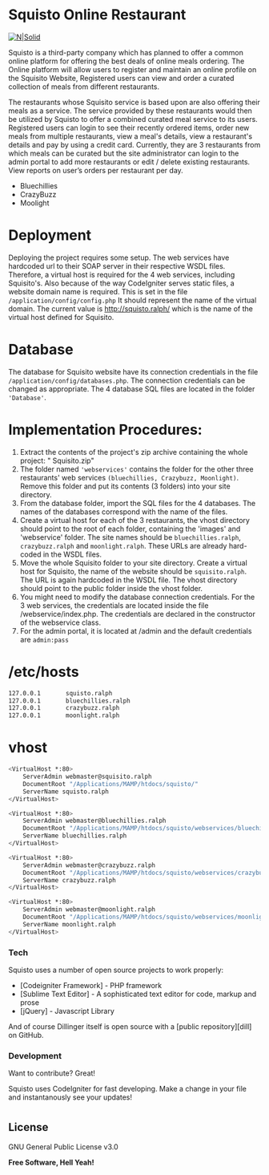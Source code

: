 # Squisto Online Restaurant

[![N|Solid](https://image.ibb.co/jo05jd/logo.png)](https://nodesource.com/products/nsolid)

Squisto is a third-party company which has planned to offer a common online platform for offering the best deals of online meals ordering. The Online platform will allow users to register and maintain an online profile on the Squisito Website, Registered users can view and order a curated collection of meals from different restaurants.

The restaurants whose Squisito service is based upon are also offering their meals as a service. The service provided by these restaurants would then be utilized by Squisto to offer a combined curated meal service to its users. Registered users can login to see their recently ordered items, order new meals from multiple restaurants, view a meal's details, view a restaurant's details and pay by using a credit card. Currently, they are 3 restaurants from which meals can be curated but the site administrator can login to the admin portal to add more restaurants or edit / delete existing restaurants. View reports on user’s orders per restaurant per day. 

   - Bluechillies
   - CrazyBuzz
   - Moolight




# Deployment

Deploying the project requires some setup. The web services have hardcoded url to their SOAP server in their respective WSDL files. Therefore, a virtual host is required for the 4 web services, including Squisito's. Also because of the way CodeIgniter serves static files, a website domain name is required. This is set in the file `/application/config/config.php`
It should represent the name of the virtual domain. The current value is http://squisto.ralph/ which is the name of the virtual host defined for Squisito. 

# Database

The database for Squisito website have its connection credentials in the file `/application/config/databases.php`. The connection credentials can be changed as appropriate. The 4 database SQL files are located in the folder `'Database'`. 


# Implementation Procedures:

1.	Extract the contents of the project's zip archive containing the whole project: " Squisito.zip"
2.	The folder named `'webservices'` contains the folder for the other three restaurants' web services `(bluechillies, Crazybuzz, Moonlight)`. Remove this folder and put its contents (3 folders) into your site directory.
3.	From the database folder, import the SQL files for the 4 databases. The names of the databases correspond with the name of the files.
4.	Create a virtual host for each of the 3 restaurants, the vhost directory should point to the root of each folder, containing the 'images' and 'webservice' folder. The site names should be  `bluechillies.ralph`, `crazybuzz.ralph` and `moonlight.ralph`. These URLs are already hard-coded in the WSDL files.
5.	Move the whole Squisito folder to your site directory. Create a virtual host for Squisito, the name of the website should be `squisito.ralph`. The URL is again hardcoded in the WSDL file. The vhost directory should point to the public folder inside the vhost folder.
6.	You might need to modify the database connection credentials. For the 3 web services, the credentials are located inside the file /webservice/index.php. The credentials are declared in the constructor of the webservice class.
7.	For the admin portal, it is located at /admin and the default credentials are `admin:pass`
# /etc/hosts 
```sh
127.0.0.1       squisto.ralph
127.0.0.1       bluechillies.ralph
127.0.0.1       crazybuzz.ralph
127.0.0.1       moonlight.ralph
```

# vhost 
```sh
<VirtualHost *:80>
    ServerAdmin webmaster@squisito.ralph
    DocumentRoot "/Applications/MAMP/htdocs/squisto/"
    ServerName squisto.ralph
</VirtualHost>

<VirtualHost *:80>
    ServerAdmin webmaster@bluechillies.ralph
    DocumentRoot "/Applications/MAMP/htdocs/squisto/webservices/bluechillies/"
    ServerName bluechillies.ralph
</VirtualHost>

<VirtualHost *:80>
    ServerAdmin webmaster@crazybuzz.ralph
    DocumentRoot "/Applications/MAMP/htdocs/squisto/webservices/crazybuzz/"
    ServerName crazybuzz.ralph
</VirtualHost>

<VirtualHost *:80>
    ServerAdmin webmaster@moonlight.ralph
    DocumentRoot "/Applications/MAMP/htdocs/squisto/webservices/moonlight/"
    ServerName moonlight.ralph
</VirtualHost>
```


### Tech

Squisto uses a number of open source projects to work properly:

* [Codeigniter Framework] - PHP framework
* [Sublime Text Editor] - A sophisticated text editor for code, markup and prose
* [jQuery] - Javascript Library

And of course Dillinger itself is open source with a [public repository][dill]
 on GitHub.





### Development

Want to contribute? Great!

Squisto uses CodeIgniter for fast developing.
Make a change in your file and instantanously see your updates!


#
License
----

GNU General Public License v3.0


**Free Software, Hell Yeah!**

